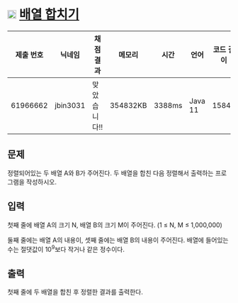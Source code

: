 # <img width="20px"  src="https://d2gd6pc034wcta.cloudfront.net/tier/6.svg" class="solvedac-tier"> [배열 합치기](https://www.acmicpc.net/problem/11728) 

| 제출 번호 | 닉네임 | 채점 결과 | 메모리 | 시간 | 언어 | 코드 길이 |
|---|---|---|---|---|---|---|
|61966662|jbin3031|맞았습니다!! |354832KB|3388ms|Java 11|1584B|

## 문제
<p>정렬되어있는 두 배열 A와 B가 주어진다. 두 배열을 합친 다음 정렬해서 출력하는 프로그램을 작성하시오.</p>

## 입력
<p>첫째 줄에 배열 A의 크기 N, 배열 B의 크기 M이 주어진다. (1 ≤ N, M ≤ 1,000,000)</p>

<p>둘째 줄에는 배열 A의 내용이, 셋째 줄에는 배열 B의 내용이 주어진다. 배열에 들어있는 수는 절댓값이 10<sup>9</sup>보다 작거나 같은 정수이다.</p>

## 출력
<p>첫째 줄에 두 배열을 합친 후 정렬한 결과를 출력한다.</p>

